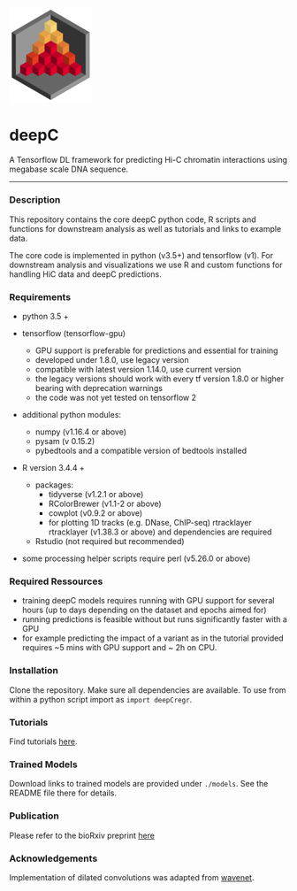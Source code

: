 <img src="docs/logo_1_transparent.png" width="150">

# deepC
A Tensorflow DL framework for predicting Hi-C chromatin interactions using megabase scale DNA sequence.

-------------------------------------------------------------------------------

### Description

This repository contains the core deepC python code, R scripts and functions for downstream analysis as well as tutorials and links to example data.

The core code is implemented in python (v3.5+) and tensorflow (v1). For downstream analysis and visualizations we use R and custom functions for handling HiC data
and deepC predictions.

### Requirements

  * python 3.5 +
  * tensorflow (tensorflow-gpu)
    * GPU support is preferable for predictions and essential for training
    * developed under 1.8.0, use legacy version
    * compatible with latest version 1.14.0, use current version
    * the legacy versions should work with every tf version 1.8.0 or higher bearing with deprecation warnings
    * the code was not yet tested on tensorflow 2
  * additional python modules:
    * numpy (v1.16.4 or above)
    * pysam (v 0.15.2)
    * pybedtools and a compatible version of bedtools installed

  * R version 3.4.4 +
    * packages:
      * tidyverse (v1.2.1 or above)
      * RColorBrewer (v1.1-2 or above)
      * cowplot (v0.9.2 or above)
      * for plotting 1D tracks (e.g. DNase, ChIP-seq) rtracklayer rtracklayer (v1.38.3 or above) and dependencies are required
    * Rstudio (not required but recommended)

  * some processing helper scripts require perl (v5.26.0 or above)

### Required Ressources

  * training deepC models requires running with GPU support for several hours (up to days depending on the dataset and epochs aimed for)
  * running predictions is feasible without but runs significantly faster with a GPU
  * for example predicting the impact of a variant as in the tutorial provided requires ~5 mins with GPU support and ~ 2h on CPU.

### Installation

Clone the repository. Make sure all dependencies are available.
To use from within a python script import as `import deepCregr`.

### Tutorials

Find tutorials [here](./tutorials).

### Trained Models

Download links to trained models are provided under `./models`. See the README
file there for details.

### Publication

Please refer to the bioRxiv preprint [here](https://www.biorxiv.org/content/10.1101/724005v1)

### Acknowledgements

Implementation of dilated convolutions was adapted from [wavenet](https://github.com/ibab/tensorflow-wavenet).
